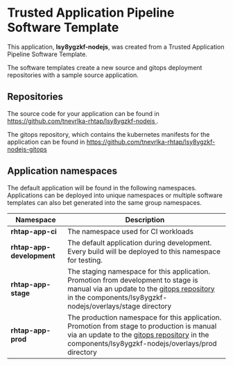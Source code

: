 # Trusted Application Pipeline Software Template

This application, **lsy8ygzkf-nodejs**, was created from a Trusted Application Pipeline Software Template.

The software templates create a new source and gitops deployment repositories with a sample source application. 

## Repositories

The source code for your application can be found in [https://github.com/tnevrlka-rhtap/lsy8ygzkf-nodejs ](https://github.com/tnevrlka-rhtap/lsy8ygzkf-nodejs ).
 
The gitops repository, which contains the kubernetes manifests for the application can be found in 
[https://github.com/tnevrlka-rhtap/lsy8ygzkf-nodejs-gitops ](https://github.com/tnevrlka-rhtap/lsy8ygzkf-nodejs-gitops ) 

## Application namespaces 

The default application will be found in the following namespaces. Applications can be deployed into unique namespaces or multiple software templates can also bet generated into the same group namespaces.  

|  Namespace   |  Description   |  
| -------- | -------- |
| **rhtap-app-ci** | The namespace used for CI workloads |
| **rhtap-app-development** | The default application during development. Every build will be deployed to this namespace for testing. |
| **rhtap-app-stage** | The staging namespace for this application. Promotion from development to stage is manual via an update to the [gitops repository](https://github.com/tnevrlka-rhtap/lsy8ygzkf-nodejs-gitops ) in the components/lsy8ygzkf-nodejs/overlays/stage directory |
| **rhtap-app-prod** | The production namespace for this application. Promotion from stage to production is manual via an update to the [gitops repository](https://github.com/tnevrlka-rhtap/lsy8ygzkf-nodejs-gitops ) in the components/lsy8ygzkf-nodejs/overlays/prod directory |